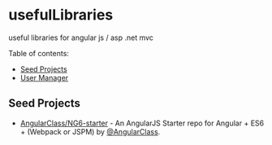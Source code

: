 # usefulLibraries
useful libraries for angular js / asp .net mvc

Table of contents:
* [Seed Projects](#seed-projects)
* [User Manager](#user-manager)

## Seed Projects
* [AngularClass/NG6-starter](https://github.com/AngularClass/NG6-starter) - An AngularJS Starter repo for Angular + ES6 + (Webpack or JSPM) by [@AngularClass](https://github.com/AngularClass).
